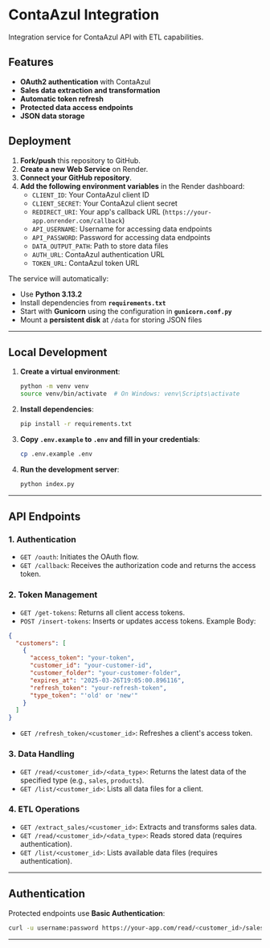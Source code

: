 # ContaAzul Integration

Integration service for ContaAzul API with ETL capabilities.

## Features

- **OAuth2 authentication** with ContaAzul
- **Sales data extraction and transformation**
- **Automatic token refresh**
- **Protected data access endpoints**
- **JSON data storage**

## Deployment

1. **Fork/push** this repository to GitHub.
2. **Create a new Web Service** on Render.
3. **Connect your GitHub repository**.
4. **Add the following environment variables** in the Render dashboard:
   - `CLIENT_ID`: Your ContaAzul client ID
   - `CLIENT_SECRET`: Your ContaAzul client secret
   - `REDIRECT_URI`: Your app's callback URL (`https://your-app.onrender.com/callback`)
   - `API_USERNAME`: Username for accessing data endpoints
   - `API_PASSWORD`: Password for accessing data endpoints
   - `DATA_OUTPUT_PATH`: Path to store data files
   - `AUTH_URL`: ContaAzul authentication URL
   - `TOKEN_URL`: ContaAzul token URL

The service will automatically:

- Use **Python 3.13.2**
- Install dependencies from **`requirements.txt`**
- Start with **Gunicorn** using the configuration in **`gunicorn.conf.py`**
- Mount a **persistent disk** at `/data` for storing JSON files

---

## Local Development

1. **Create a virtual environment**:

   ```bash
   python -m venv venv
   source venv/bin/activate  # On Windows: venv\Scripts\activate
   ```

2. **Install dependencies**:

   ```bash
   pip install -r requirements.txt
   ```

3. **Copy `.env.example` to `.env` and fill in your credentials**:

   ```bash
   cp .env.example .env
   ```

4. **Run the development server**:
   ```bash
   python index.py
   ```

---

## API Endpoints

### **1. Authentication**

- `GET /oauth`: Initiates the OAuth flow.
- `GET /callback`: Receives the authorization code and returns the access token.

### **2. Token Management**

- `GET /get-tokens`: Returns all client access tokens.
- `POST /insert-tokens`: Inserts or updates access tokens.
  Example Body:

```json
{
  "customers": [
    {
      "access_token": "your-token",
      "customer_id": "your-customer-id",
      "customer_folder": "your-customer-folder",
      "expires_at": "2025-03-26T19:05:00.896116",
      "refresh_token": "your-refresh-token",
      "type_token": "'old' or 'new'"
    }
  ]
}
```

- `GET /refresh_token/<customer_id>`: Refreshes a client's access token.

### **3. Data Handling**

- `GET /read/<customer_id>/<data_type>`: Returns the latest data of the specified type (e.g., `sales`, `products`).
- `GET /list/<customer_id>`: Lists all data files for a client.

### **4. ETL Operations**

- `GET /extract_sales/<customer_id>`: Extracts and transforms sales data.
- `GET /read/<customer_id>/<data_type>`: Reads stored data (requires authentication).
- `GET /list/<customer_id>`: Lists available data files (requires authentication).

---

## Authentication

Protected endpoints use **Basic Authentication**:

```bash
curl -u username:password https://your-app.com/read/<customer_id>/sales
```

---
